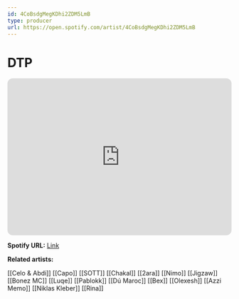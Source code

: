 ```yaml
---
id: 4CoBsdgMegKDhi2ZDM5LmB
type: producer
url: https://open.spotify.com/artist/4CoBsdgMegKDhi2ZDM5LmB
---
```

# DTP

<iframe style="border-radius:12px" src="https://open.spotify.com/embed/artist/4CoBsdgMegKDhi2ZDM5LmB" width="100%" height="352" frameBorder="0" allowfullscreen="" allow="autoplay; clipboard-write; encrypted-media; fullscreen; picture-in-picture" loading="lazy"></iframe>

**Spotify URL:** [Link](https://open.spotify.com/artist/4CoBsdgMegKDhi2ZDM5LmB)

**Related artists:**

[[Celo & Abdi]]
[[Capo]]
[[SOTT]]
[[Chakal]]
[[2ara]]
[[Nimo]]
[[Jigzaw]]
[[Bonez MC]]
[[Luqe]]
[[Pablokk]]
[[Dú Maroc]]
[[Bex]]
[[Olexesh]]
[[Azzi Memo]]
[[Niklas Kleber]]
[[Rina]]
